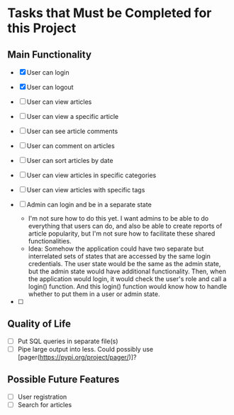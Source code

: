 # Tasks that Must be Completed for this Project

## Main Functionality
- [x] User can login
- [x] User can logout
- [ ] User can view articles
- [ ] User can view a specific article
- [ ] User can see article comments
- [ ] User can comment on articles
- [ ] User can sort articles by date
- [ ] User can view articles in specific categories
- [ ] User can view articles with specific tags

- [ ] Admin can login and be in a separate state
    - I'm not sure how to do this yet. I want admins to be able to do everything that users can do, and also be able to create reports of article popularity, but I'm not sure how to facilitate these shared functionalities.
    - Idea: Somehow the application could have two separate but interrelated sets of states that are accessed by the same login credentials. The user state would be the same as the admin state, but the admin state would have additional functionality. Then, when the application would login, it would check the user's role and call a login() function. And this login() function would know how to handle whether to put them in a user or admin state.
- [ ] 

## Quality of Life
- [ ] Put SQL queries in separate file(s)
- [ ] Pipe large output into less. Could possibly use [pager(https://pypi.org/project/pager/)]?

## Possible Future Features
- [ ] User registration
- [ ] Search for articles 
